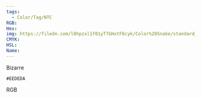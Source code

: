 ```yaml
---
tags:
  - Color/Tag/NTC
RGB:
Hex:
img: https://filedn.com/l0hpzxl1f01yT7GHxtF8cyk/Color%20Snake/standard_csv_to_svg//EEDEDA.svg
CMYK:
HSL:
Name:
---
```

Bizarre
```palette
#EEDEDA
```
RGB
